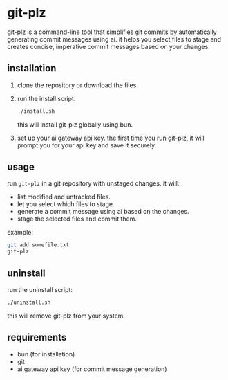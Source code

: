 # git-plz

git-plz is a command-line tool that simplifies git commits by automatically generating commit messages using ai. it helps you select files to stage and creates concise, imperative commit messages based on your changes.

## installation

1. clone the repository or download the files.
2. run the install script:

   ```bash
   ./install.sh
   ```

   this will install git-plz globally using bun.

3. set up your ai gateway api key. the first time you run git-plz, it will prompt you for your api key and save it securely.

## usage

run `git-plz` in a git repository with unstaged changes. it will:

- list modified and untracked files.
- let you select which files to stage.
- generate a commit message using ai based on the changes.
- stage the selected files and commit them.

example:

```bash
git add somefile.txt
git-plz
```

## uninstall

run the uninstall script:

```bash
./uninstall.sh
```

this will remove git-plz from your system.

## requirements

- bun (for installation)
- git
- ai gateway api key (for commit message generation)